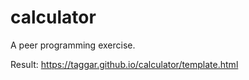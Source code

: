 # calculator

A peer programming exercise.

Result: https://taggar.github.io/calculator/template.html
